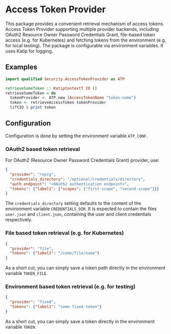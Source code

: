 # Access Token Provider

This package provides a convenient retrieval mechanism of access
tokens. Access Token Provider supporting multiple provider backends,
including OAuth2 Resource Owner Password Credentials Grant, file-based
token access (e.g. for Kubernetes) and fetching tokens from the
environment (e.g. for local testing). The package is configurable via
environment variables. It uses Katip for logging.

## Examples

```haskell
import qualified Security.AccessTokenProvider as ATP

retrieveSomeToken :: KatipContextT IO ()
retrieveSomeToken = do
  tokenProvider <- ATP.new (AccessTokenName "token-name")
  token <- retrieveAccessToken tokenProvider
  liftIO $ print token
```

## Configuration

Configuration is done by setting the environment variable `ATP_CONF`.

### OAuth2 based token retrieval

For OAuth2 (Resource Owner Password Credentials Grant) provider, use:

```json
{
  "provider": "ropcg",
  "credentials_directory": "/optional/credentials/directory",
  "auth_endpoint": "<OAuth2 authentication endpoint>",
  "tokens": {"label1": {"scopes": ["first-scope", "second-scope"]}}
}
```

The `credentials_directory` setting defaults to the content of the
environment variable `CREDENTIALS_DIR`. It is expected to contain the
files `user.json` and `client.json`, containing the user and client
credentials respectively.

### File based token retrieval (e.g. for Kubernetes)

```json
{
  "provider": "file",
  "tokens": {"label1": "/some/file/name"}
}
```

As a short cut, you can simply save a token path directly in the
environment variable `TOKEN_FILE`.

### Environment based token retrieval (e.g. for testing)

```json
{
  "provider": "fixed",
  "tokens": {"label1": "some-fixed-token"}
}
```

As a short cut, you can simply save a token directly in the
environment variable `TOKEN`.
